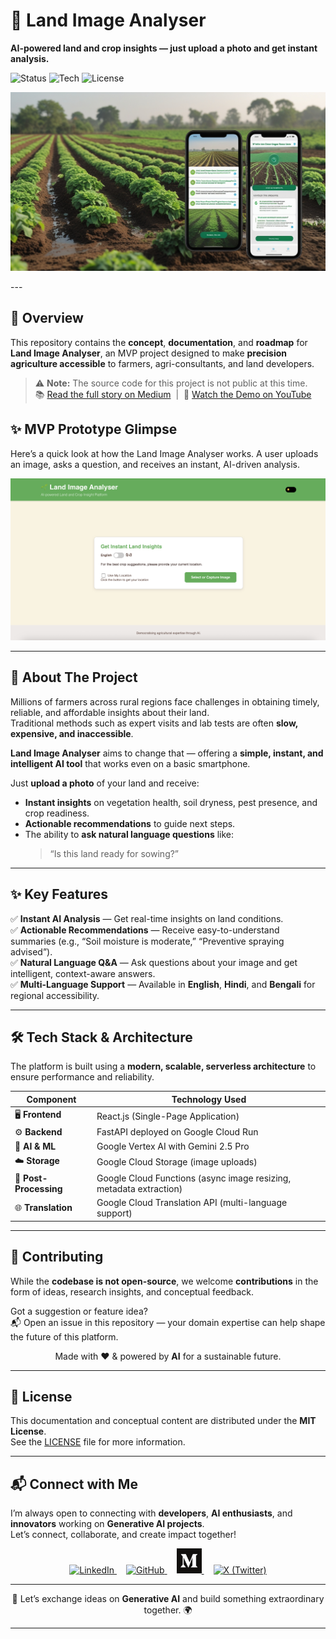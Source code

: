 # 🌿 Land Image Analyser   
**AI-powered land and crop insights — just upload a photo and get instant analysis.**

![Status](https://img.shields.io/badge/Status-MVP_Prototype-blue?style=flat-square)
![Tech](https://img.shields.io/badge/Built_With-FastAPI_•_React_•_VertexAI-00C853?style=flat-square)
![License](https://img.shields.io/badge/License-MIT-green?style=flat-square)

<p align="center">
  <!-- TODO: Replace this placeholder with a high-quality GIF or screenshot of the application in action. -->
  <img src="src/img1.jpg" alt="Land Image Analyser Demo" width="800"/>
</p>
---

## 📖 Overview

This repository contains the **concept**, **documentation**, and **roadmap** for **Land Image Analyser**, an MVP project designed to make **precision agriculture accessible** to farmers, agri-consultants, and land developers.

> ⚠️ **Note:** The source code for this project is not public at this time.  
> 📚 [Read the full story on Medium](https://sukriti-speaks.medium.com/land-image-analyzer-ai-powered-land-crop-insight-platform-fcca6c8c6065) &nbsp;|&nbsp; 🎥 [Watch the Demo on YouTube](https://www.youtube.com/watch?v=OfVCkquWBR4)

## ✨ MVP Prototype Glimpse

Here’s a quick look at how the Land Image Analyser works. A user uploads an image, asks a question, and receives an instant, AI-driven analysis.

<p align="center">
  <!-- TODO: Replace this placeholder with a high-quality GIF or screenshot of the application in action. -->
  <img src="src/landing_page.png" alt="Land Image Analyser Demo" width="800"/>
</p>

---

## 🎯 About The Project

Millions of farmers across rural regions face challenges in obtaining timely, reliable, and affordable insights about their land.  
Traditional methods such as expert visits and lab tests are often **slow, expensive, and inaccessible**.

**Land Image Analyser** aims to change that — offering a **simple, instant, and intelligent AI tool** that works even on a basic smartphone.

Just **upload a photo** of your land and receive:
- **Instant insights** on vegetation health, soil dryness, pest presence, and crop readiness.  
- **Actionable recommendations** to guide next steps.  
- The ability to **ask natural language questions** like:  
  > “Is this land ready for sowing?”

---

## ✨ Key Features

✅ **Instant AI Analysis** — Get real-time insights on land conditions.  
✅ **Actionable Recommendations** — Receive easy-to-understand summaries (e.g., “Soil moisture is moderate,” “Preventive spraying advised”).  
✅ **Natural Language Q&A** — Ask questions about your image and get intelligent, context-aware answers.  
✅ **Multi-Language Support** — Available in **English**, **Hindi**, and **Bengali** for regional accessibility.  

---

## 🛠️ Tech Stack & Architecture

The platform is built using a **modern, scalable, serverless architecture** to ensure performance and reliability.

| Component | Technology Used                                                    |
|------------|--------------------------------------------------------------------|
| 🖥️ **Frontend** | React.js (Single-Page Application)                                 |
| ⚙️ **Backend** | FastAPI deployed on Google Cloud Run                               |
| 🧠 **AI & ML** | Google Vertex AI with Gemini 2.5 Pro                               |
| ☁️ **Storage** | Google Cloud Storage (image uploads)                               |
| 🔄 **Post-Processing** | Google Cloud Functions (async image resizing, metadata extraction) |
| 🌐 **Translation** | Google Cloud Translation API (multi-language support)              |

---

## 🤝 Contributing

While the **codebase is not open-source**, we welcome **contributions** in the form of ideas, research insights, and conceptual feedback.  

Got a suggestion or feature idea?  
📬 Open an issue in this repository — your domain expertise can help shape the future of this platform.

<p align="center">  
  Made with ❤️ & powered by <b>AI</b> for a sustainable future.  
</p>

---

## 📄 License

This documentation and conceptual content are distributed under the **MIT License**.  
See the [LICENSE](./LICENSE) file for more information.

---
## 📬 Connect with Me  

I’m always open to connecting with **developers**, **AI enthusiasts**, and **innovators** working on **Generative AI projects**.  
Let’s connect, collaborate, and create impact together!

<p align="center">
  <a href="https://www.linkedin.com/in/sukritichatterjee/" target="_blank" style="margin-right: 15px;">
    <img src="https://cdn.jsdelivr.net/gh/devicons/devicon/icons/linkedin/linkedin-original.svg" width="40" height="40" alt="LinkedIn"/>
  </a>
  <a href="https://github.com/SukritiC" target="_blank" style="margin-right: 15px;">
    <img src="https://cdn.jsdelivr.net/gh/devicons/devicon/icons/github/github-original.svg" width="40" height="40" alt="GitHub"/>
  </a>
   <a href="https://sukriti-speaks.medium.com/" target="_blank" style="margin-right: 15px;">
    <img src="src/medium.png" width="40" height="40" alt="Medium"/>
  </a>
  <a href="https://x.com/SukritiSpeak" target="_blank">
    <img src="https://upload.wikimedia.org/wikipedia/commons/9/95/Twitter_new_X_logo.png" width="40" height="40" alt="X (Twitter)"/>
  </a>
</p>

---

<p align="center">
  💬 Let’s exchange ideas on <b>Generative AI</b> and build something extraordinary together. 🌍  
</p>

---
